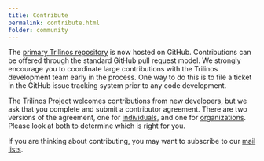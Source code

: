 ```yaml
---
title: Contribute
permalink: contribute.html
folder: community
---
```


The [primary Trilinos repository](https://github.com/trilinos/Trilinos) is now hosted on GitHub. Contributions can be offered through the standard GitHub pull request model. We strongly encourage you to coordinate large contributions with the Trilinos development team early in the process. One way to do this is to file a ticket in the GitHub issue tracking system prior to any code development.

The Trilinos Project welcomes contributions from new developers, but we ask that you complete and submit a contributor agreement. There are two versions of the agreement, one for [individuals](https://trilinos.org/wordpress/wp-content/uploads/2015/07/trilinos-individual-contributor-agreement-v02.doc), and one for [organizations](https://trilinos.org/wordpress/wp-content/uploads/2015/07/trilinos-corporate-contributor-agreement-v02.doc). Please look at both to determine which is right for you.

If you are thinking about contributing, you may want to subscribe to our [mail lists](https://trilinos.org/community/mail-lists/ "Mail lists").


